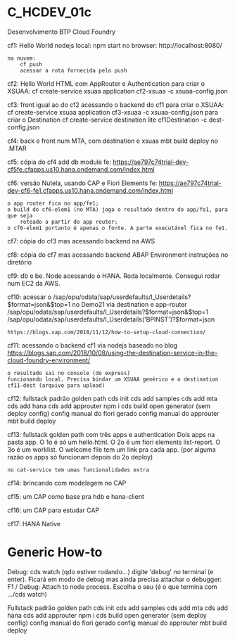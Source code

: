 # C_HCDEV_01c
Desenvolvimento BTP Cloud Foundry

cf1: Hello World nodejs
    local:
        npm start
        no browser: http://localhost:8080/

    na nuvem:
        cf push
        acessar a rota fornecida pelo push

cf2: Hello World HTML com AppRouter e Authentication
    para criar o XSUAA:
        cf create-service xsuaa application cf2-xsuaa -c xsuaa-config.json

cf3: front igual ao do cf2 acessando o backend do cf1
    para criar o XSUAA:
        cf create-service xsuaa application cf3-xsuaa -c xsuaa-config.json
    para criar o Destination
        cf create-service destination lite cf1Destination -c dest-config.json

cf4: back e front num MTA, com destination e xsuaa
    mbt build
    deploy no .MTAR

cf5: cópia do cf4 add db module
    fe: https://ae797c74trial-dev-cf5fe.cfapps.us10.hana.ondemand.com/index.html

cf6: versão Nutela, usando CAP e Fiori Elements
    fe: https://ae797c74trial-dev-cf6-fe1.cfapps.us10.hana.ondemand.com/index.html

    o app router fica no app/fe1;
    o build do cf6-elem1 (no MTA) joga o resultado dentro do app/fe1, para que seja
        roteado a partir do app router;
    o cf6-elem1 portanto é apenas o fonte. A parte executável fica no fe1.
    
cf7: cópia do cf3 mas acessando backend na AWS

cf8: cópia do cf7 mas acessando backend ABAP Environment
    instruções no diretório

cf9: db e be. Node acessando o HANA. Roda localmente. Consegui rodar num EC2 da AWS.

cf10: acessar o /sap/opu/odata/sap/userdefaults/I_Userdetails?$format=json&$top=1 no Demo21 via destination e app-router
    /sap/opu/odata/sap/userdefaults/I_Userdetails?$format=json&$top=1
    /sap/opu/odata/sap/userdefaults/I_Userdetails('BPINST')?$format=json

    https://blogs.sap.com/2018/11/12/how-to-setup-cloud-connection/

cf11: acessando o backend cf1 via nodejs
    baseado no blog https://blogs.sap.com/2018/10/08/using-the-destination-service-in-the-cloud-foundry-environment/

    o resultado sai no console (do express)
    funcionando local. Precisa bindar um XSUAA genérico e o destination cf11-dest (arquivo para upload)

cf12: fullstack padrão golden path
    cds init
    cds add samples
    cds add mta
    cds add hana
    cds add approuter
    npm i
    cds build
    open generator (sem deploy config)
    config manual do fiori gerado
    config manual do approuter
    mbt build
    deploy

cf13: fullstack golden path com três apps e authentication
    Dois apps na pasta app. O 1o é só um hello.html. O 2o é um fiori elements list-report. O 3o é um worklist.
    O welcome file tem um link pra cada app.
    (por alguma razão os apps só funcionam depois do 2o deploy)

    no cat-service tem umas funcionalidades extra

cf14: brincando com modelagem no CAP

cf15: um CAP como base pra hdb e hana-client

cf16: um CAP para estudar CAP

cf17: HANA Native




# Generic How-to

Debug:
    cds watch
    (qdo estiver rodando...) digite 'debug' no terminal (e enter). Ficará em modo de debug
    mas ainda precisa attachar o debugger: F1 / Debug: Attach to node process. Escolha o seu (é o que termina com .../cds watch)

Fullstack padrão golden path
    cds init
    cds add samples
    cds add mta
    cds add hana
    cds add approuter
    npm i
    cds build
    open generator (sem deploy config)
    config manual do fiori gerado
    config manual do approuter
    mbt build
    deploy